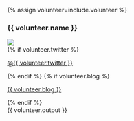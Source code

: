{% assign volunteer=include.volunteer %}

<section class="main-content text-center participant" id="{{ participant.id }}">
	<article>
		<h3 class="name">{{ volunteer.name }}</h3>

<div class="participant-info">
	<div class="image left">
		<img src="{{volunteer.image}}"/>
	</div>
	<div class="info left">
		{% if volunteer.twitter %}
		<p class="twitter">
			<a href="https:/twitter.com/{{ participant.twitter }}">@{{ volunteer.twitter }}</a>
		</p> 
	  	{% endif %}
	  	{% if volunteer.blog %}
		<p class="blog">
	   		<a href="{{ participant.blog }}">{{ volunteer.blog }}</a>
		</p> 
	  	{% endif %}
		<div class="own-words">
	 		{{ volunteer.output  }}
	  	</div> 
   	</div>
</div>
 	</article>
</section>

